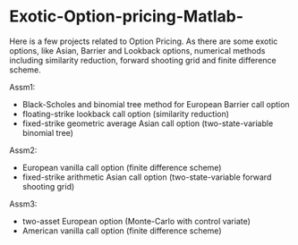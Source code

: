 # Exotic-Option-pricing-Matlab-
Here is a few projects related to Option Pricing. As there are some exotic options, like Asian, Barrier and Lookback options, numerical methods including similarity reduction, forward shooting grid and finite difference scheme. 

Assm1:
- Black-Scholes and binomial tree method for European Barrier call option
-  floating-strike lookback call option (similarity reduction)
-  fixed-strike geometric average Asian call option (two-state-variable binomial tree)

Assm2:
- European vanilla call option (finite difference scheme)
-  fixed-strike arithmetic Asian call option (two-state-variable forward shooting grid)

Assm3:
-  two-asset European option (Monte-Carlo with control variate)
-  American vanilla call option (finite difference scheme)
